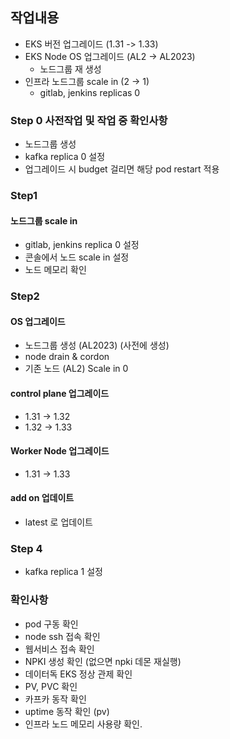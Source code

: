 
## 작업내용
- EKS 버전 업그레이드 (1.31 -> 1.33)
- EKS Node OS 업그레이드 (AL2 -> AL2023)
	- 노드그룹 재 생성
- 인프라 노드그룹 scale in (2 -> 1)
	- gitlab, jenkins replicas 0

### Step 0 사전작업 및 작업 중 확인사항
- 노드그룹 생성
- kafka replica 0 설정
- 업그레이드 시 budget 걸리면 해당 pod restart 적용

### Step1
#### 노드그룹 scale in
- gitlab, jenkins replica 0 설정
- 콘솔에서 노드 scale in 설정
- 노드 메모리 확인

### Step2
#### OS 업그레이드
- 노드그룹 생성 (AL2023) (사전에 생성)
- node drain & cordon
- 기존 노드 (AL2) Scale in 0

#### control plane 업그레이드
- 1.31 ->  1.32
- 1.32 -> 1.33

#### Worker Node 업그레이드
- 1.31 -> 1.33

#### add on 업데이트
- latest 로 업데이트

### Step 4
- kafka replica 1 설정


### 확인사항

- pod 구동 확인
- node ssh 접속 확인
- 웹서비스 접속 확인
- NPKI 생성 확인 (없으면 npki 데몬 재실행)
- 데이터독 EKS 정상 관제 확인
- PV, PVC 확인
- 카프카 동작 확인
- uptime 동작 확인 (pv)
- 인프라 노드 메모리 사용량 확인.


